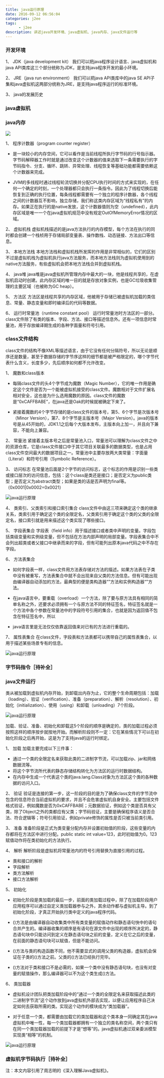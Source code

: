 ```yaml
---
title: java运行原理
date: 2016-09-12 06:56:04
categories: j2ee
tags: 
      - j2ee
description: 讲述java开发环境、java虚拟机、java内存、java文件运行等
---
```


### 开发环境
1、 JDK（java development kit）
	我们可以把java程序设计语言、java虚拟机和java API类库这三个部分统称为JDK，是支持java程序开发的最小环境。

2、 JRE（java run environment）
	我们可以把java API类库中的java SE API子集和java虚拟机这两部分统称为JRE，是支持java程序运行的标准环境。

3、 java的发展历史

### java虚拟机

### java内存

![](01.png)

1、 程序计数器（program counter register）

- 是一块较小的内存空间，它可以看作是当前线程所执行字节码的行号指示器。字节码解释器工作时就是通过改变这个计数器的值来选取下一条需要执行的字节码指令、分支、循环、跳转、异常处理、线程恢复等基础功能都需要依赖这个计数器来完成。

- JVM的多线程时通过线程轮流切换并分配CPU执行时间的方式来实现的，在任何一个确定的时刻，一个处理器都只会执行一条指令。因此为了线程切换后能恢复到正确的执行位置，每条线程都需要有一个独立的程序计数器，各个线程之间的计数器互不影响，独立存储，我们称这类内存区域为“线程私有”的内存。如果正在执行的是native发放，这个计数器值则为空（undefined），此内存区域是唯一一个在java虚拟机规范中没有规定OutOfMemoryError情况的区域。

2、 虚拟机栈
虚拟机栈描述的是java方法执行的内存模型，每个方法在执行的同时都会创建一个栈桢用于存储局部变量表、操作数栈、动态链接、方法出口等信息。

3、 本地方法栈
本地方法栈和虚拟机栈所发挥的作用是非常相似的，它们的区别不过是虚拟机栈为虚拟机执行java方法服务，而本地方法栈则为虚拟机使用到的native方法服务，有些虚拟机会把本地方法栈合并到虚拟机栈。

4、 java堆
java堆是java虚拟机所管理内存中最大的一块，他是线程共享的，在虚拟机启动时创建。此内存区域的唯一目的就是存放对象实例，也是GC垃圾收集管理的主要区域（也被称为GC heap）。

5、 方法区
方法区是线程共享的内存区域，他被用于存储已被虚拟机加载的类信息、常量、静态变量和即时编译后的代码等数据。

6、 运行时常量池（runtime constant pool）
运行时常量池时方法区的一部分。class文件除了有类的版本、字段、方法、接口等描述信息外。还有一项信息时常量池，用于存放编译期生成的各种字面量和符号引用。

### class文件结构

class文件的结构不像XML等描述语言，由于它没有任何分隔符号，所以无论是顺序还是数量，甚至于数据存储的字节序这样的细节都是被严格限定的，哪个字节代表什么含义，长度多少，先后顺序如何都不允许改变。

1、 魔数和class版本
- 每隔class文件的头4个字节成为魔数（Magic Number），它的唯一作用是确定这个文件是否为一个能被虚拟机接受的class文件。魔数相对于文件扩展名相对安全，这也是为什么选用魔数的原因。class文件的魔数是“0xCAFFBABE”，在java还是Oak的时候就被确定下来了。

- 紧接着魔数的4个字节存储的是class文件的版本号，第5、6个字节是次版本号（Minor Version），第7、8个字节是主版本号（Major Version）。java的版本号是从45开始的，JDK1.1之后每个大版本发布，主版本向上加一，并且向下兼容，不能向上兼容。

2、 常量池
紧接着主版本号之后是常量池入口，常量池可以理解为class文件之中的资源仓库，它是class文件接口中于其它项目关联最多的数据类型，也是占用class文件空间最大的数据项目之一。常量池中主要存放两大类常量：字面量（Literal）和符号引用（Symbolic Reference）。

3、 访问标志
在常量池后面是2个字节的访问标志，这个标志的作用是识别一些类或接口层次的访问信息，包括：这个class是类还是接口；是否定义为public类型；是否定义为abstract类型；如果是类的话是否声明为final等。（0x0001|0x0002=0x0021）

![java运行原理](02.png)

4、 类索引、父类索引和接口索引集合
class文件中由这三项来确定这个类的继承关系，类索引用于确定这个类的全限定名，父类索引用于确定这个类的父类的全限定名，接口索引就是用来描述这个类实现了哪些接口。

5、 字段表集合
字段表（field info）用于描述接口或者类中声明的变量。字段包括类级变量和实例级变量，但不包括在方法内部声明的局部变量。字段表集合中不会列出超类或者父接口中继承而来的字段，但有可能列出原本java代码之中不存在字段。

6、 方法表集合
- 如何字段表一样，class文件用方法表存储对方法的描述。如果方法表在子类中没有被重写，方法表集合中就不会出现来自父类的方法信息。但有可能出现由编译器自动添加的方法，最典型的便是类构造器“<clinit>”方法和实例构造器“<init>”方法。

- 在java语言中，要重载（overload）一个方法，除了要与原方法具有相同的简单名称之外，还要求必须拥有一个与原方法不同的特征签名，特征签名就是一个方法中各个参数在常量池中的字段符号引用的集合，也就是因为返回值不包含在特征签名中，所以

- java语言里是无法仅仅依靠返回值来对已有的方法进行重载的。

7、 属性表集合
在class文件，字段表和方法表都可以携带自己的属性表集合，以用于描述某些场景专有的信息。

![java运行原理](03.png)

### 字节码指令［待补全］

### java文件运行

类从被加载到虚拟机内存开始，到卸载出内存为止，它的整个生命周期包括：加载（loading）、验证（verification）、准备（preparation）、解析（resolution）、初始化（initialization）、使用（using）和卸载（unloading）7个阶段。

![java运行原理](04.jpg)

加载、验证、准备、初始化和卸载这5个阶段的顺序是确定的，类的加载过程必须按照这样的顺序按步就按地开始。而解析阶段则不一定：它在某些情况下可以在初始化阶段之后再开始，这是为了支持java的运行时绑定。

1、 加载
加载主要完成以下三件事：
- 通过一个类的全限定名来获取此类的二进制字节流，可以加载zip、jar和网络数据流等。
- 将这个字节流所代表的静态存储结构转化为方法区的运行时数据结构。
- 在内存中生成一个代表这个类的java.lang.Class对象为方法区这个类的各种数据的访问入口。

2、 验证
验证是连接的第一步，这一阶段的目的是为了确保class文件的字节流中包含的信息符合当前虚拟机的要求，并且不会危害虚拟机自身安全。主要包括文件格式验证，例如魔数是否为0xCAFFBABE；元数据验证，例如这个类是否具有父类，除了Object之外的类都应有父类；字节码验证，主要是确保程序语义是否合法、符合逻辑等；符号引用验证，例如private修饰的属性是否只被当前类引用。

3、 准备
准备阶段是正式为类变量分配内存并设置初始值的阶段，这些变量的内存都将在方法区中进行分配。public static int value=123，此时初始值为0。123赋值动作将在类初始化的<clinit>方法执行。

4、 解析
解析阶段是虚拟机将常量池内的符号引用替换为直接引用的过程。

- 类和接口的解析
- 字段解析
- 类方法解析
- 接口方法解析

5、 初始化
- 初始化阶段是类加载的最后一步，前面的类加载过程中，除了在加载阶段用户应用程序可以通过自定义类加载器参与之外，其余动作都与虚拟机主导。到了初始化阶段，才真正开始执行类中定义的java程序代码。

- <clinit>()方法是由编译器自动收集类中所有类变量的赋值动作和静态语句快中的语句合并产生的。编译器收集的顺序是有语句在源文件中出现的顺序所决定的，静态语句块中只能访问到定义在静态语句块之前的变量，定义在它之后的变量，在前面的静态语句块可以赋值，但是不能访问。

- <clinit>()方法与类的构造函数不同，他不需要显式的调用父类的构造器，虚拟机会保证在子类的<clinit>()方法之前。父类的<clinit>()方法已经执行完毕。

- <clinit>()方法对于类和接口不是必需的，如果一个类中没有静态语句块，也没有对变量的赋值操作，那么编译器可以不为这个类生成<clinit>()方法。

6、 类加载器
- 虚拟机设计团队把类加载阶段中的“通过一个类的全限定名来获取描述此类的二进制字节流”这个动作放到java虚拟机外部去实现，以便让应用程序自己决定如何去获取所需的类。实现这个动作的模块成为“类加载器”。

- 对于任意一个类，都需要由加载它的类加载器和这个类本身一同确定其在java虚拟机中唯一性，每一个类加载器都拥有一个独立的类名称空间，两个类只有在同一个类加载器加载的前提下才是“想等”的。java虚拟机通过双亲委派模型实现类“相等”的机制。

![java运行原理](05.png)

### 虚拟机字节码执行［待补全］

注：本文内容引用了周志明的《深入理解Java虚拟机》。


